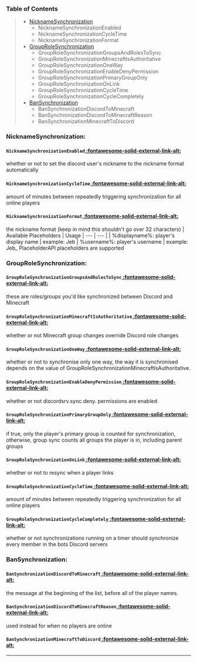 ### Table of Contents

> * [NicknameSynchronization](#NicknameSynchronization)
> 	* NicknameSynchronizationEnabled
> 	* NicknameSynchronizationCycleTime
> 	* NicknameSynchronizationFormat
> * [GroupRoleSynchronization](#GroupRoleSynchronization)
> 	* GroupRoleSynchronizationGroupsAndRolesToSync
> 	* GroupRoleSynchronizationMinecraftIsAuthoritative
> 	* GroupRoleSynchronizationOneWay
> 	* GroupRoleSynchronizationEnableDenyPermission
> 	* GroupRoleSynchronizationPrimaryGroupOnly
> 	* GroupRoleSynchronizationOnLink
> 	* GroupRoleSynchronizationCycleTime
> 	* GroupRoleSynchronizationCycleCompletely
> * [BanSynchronization](#BanSynchronization)
> 	* BanSynchronizationDiscordToMinecraft
> 	* BanSynchronizationDiscordToMinecraftReason
> 	* BanSynchronizationMinecraftToDiscord

### NicknameSynchronization:
#### `NicknameSynchronizationEnabled`[ :fontawesome-solid-external-link-alt:](https://config.discordsrv.com/synchronization/NicknameSynchronizationEnabled)
whether or not to set the discord user's nickname to the nickname format automatically

#### `NicknameSynchronizationCycleTime`[ :fontawesome-solid-external-link-alt:](https://config.discordsrv.com/synchronization/NicknameSynchronizationCycleTime)
amount of minutes between repeatedly triggering synchronization for all online players
#### `NicknameSynchronizationFormat`[ :fontawesome-solid-external-link-alt:](https://config.discordsrv.com/synchronization/NicknameSynchronizationFormat)
the nickname format (keep in mind this shouldn't go over 32 characters)
| Available Placeholders | Usage
| --- | --- |
| %displayname%: player's display name | example: Jeb
| %username%:    player's username | example: Jeb_
PlaceholderAPI placeholders are supported

### GroupRoleSynchronization:
#### `GroupRoleSynchronizationGroupsAndRolesToSync`[ :fontawesome-solid-external-link-alt:](https://config.discordsrv.com/synchronization/GroupRoleSynchronizationGroupsAndRolesToSync)
these are roles/groups you'd like synchronized between Discord and Minecraft

#### `GroupRoleSynchronizationMinecraftIsAuthoritative`[ :fontawesome-solid-external-link-alt:](https://config.discordsrv.com/synchronization/GroupRoleSynchronizationMinecraftIsAuthoritative)
whether or not Minecraft group changes override Discord role changes
#### `GroupRoleSynchronizationOneWay`[ :fontawesome-solid-external-link-alt:](https://config.discordsrv.com/synchronization/GroupRoleSynchronizationOneWay)
whether or not to synchronise only one way, the way it is synchronised depends on the value of GroupRoleSynchronizationMinecraftIsAuthoritative.
#### `GroupRoleSynchronizationEnableDenyPermission`[ :fontawesome-solid-external-link-alt:](https://config.discordsrv.com/synchronization/GroupRoleSynchronizationEnableDenyPermission)
whether or not discordsrv.sync.deny.<role id> permissions are enabled

#### `GroupRoleSynchronizationPrimaryGroupOnly`[ :fontawesome-solid-external-link-alt:](https://config.discordsrv.com/synchronization/GroupRoleSynchronizationPrimaryGroupOnly)
if true, only the player's primary group is counted for synchronization, otherwise, group sync counts all groups the player is in, including parent groups

#### `GroupRoleSynchronizationOnLink`[ :fontawesome-solid-external-link-alt:](https://config.discordsrv.com/synchronization/GroupRoleSynchronizationOnLink)
whether or not to resync when a player links

#### `GroupRoleSynchronizationCycleTime`[ :fontawesome-solid-external-link-alt:](https://config.discordsrv.com/synchronization/GroupRoleSynchronizationCycleTime)
amount of minutes between repeatedly triggering synchronization for all online players

#### `GroupRoleSynchronizationCycleCompletely`[ :fontawesome-solid-external-link-alt:](https://config.discordsrv.com/synchronization/GroupRoleSynchronizationCycleCompletely)
whether or not synchronizations running on a timer should synchronize every member in the bots Discord servers

### BanSynchronization:
#### `BanSynchronizationDiscordToMinecraft`[ :fontawesome-solid-external-link-alt:](https://config.discordsrv.com/synchronization/BanSynchronizationDiscordToMinecraft)
the message at the beginning of the list, before all of the player names.
#### `BanSynchronizationDiscordToMinecraftReason`[ :fontawesome-solid-external-link-alt:](https://config.discordsrv.com/synchronization/BanSynchronizationDiscordToMinecraftReason)
used instead for when no players are online
#### `BanSynchronizationMinecraftToDiscord`[ :fontawesome-solid-external-link-alt:](https://config.discordsrv.com/synchronization/BanSynchronizationMinecraftToDiscord)

---
